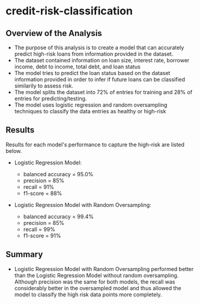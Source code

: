 # credit-risk-classification

## Overview of the Analysis

* The purpose of this analysis is to create a model that can accurately predict high-risk loans from information provided in the dataset.
* The dataset contained information on loan size, interest rate, borrower income, debt to income, total debt, and loan status
* The model tries to predict the loan status based on the dataset information provided in order to infer if future loans can be classified similarily to assess risk.
* The model splits the dataset into 72% of entries for training and 28% of entries for predicting/testing.
* The model uses logistic regression and random oversampling techniques to classify the data entries as healthy or high-risk

## Results

Results for each model's performance to capture the high-risk are listed below.

* Logistic Regression Model:
  * balanced accuracy = 95.0%
  * precision = 85%
  * recall = 91%
  * f1-score = 88%


* Logistic Regression Model with Random Oversampling:
  * balanced accuracy = 99.4%
  * precision = 85%
  * recall = 99%
  * f1-score = 91%

## Summary

* Logistic Regression Model with Random Oversampling performed better than the Logistic Regression Model without random oversampling. Although precision was the same for both models, the recall was considerably better in the oversampled model and thus allowed the model to classify the high risk data points more completely.